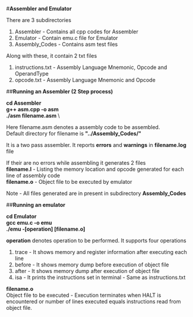 #**Assembler and Emulator**

There are 3 subdirectories 
1. Assembler - Contains all cpp codes for Assembler
2. Emulator - Contain emu.c file for Emulator
3. Assembly_Codes - Contains asm test files

Along with these, it contain 2 txt files 
1. instructions.txt - Assembly Language Mnemonic, Opcode and OperandType 
2. opcode.txt - Assembly Language Mnemonic and Opcode

##**Running an Assembler (2 Step process)**

**cd Assembler** \
**g++ asm.cpp -o asm** \
**./asm filename.asm** \

Here filename.asm denotes a assembly code to be assembled. \
Default directory for filename is **"../Assembly_Codes/"** 

It is a two pass assembler. It reports **errors** and **warnings** in **filename.log** file

If their are no errors while assembling it generates 2 files \
**filename.l** - Listing the memory location and opcode generated  for each line of assembly code \
**filename.o** - Object file to be executed by emulator

Note - All files generated are in present in subdirectory **Assembly_Codes** 

##**Running an emulator**

**cd Emulator** \
**gcc emu.c -o emu** \
**./emu -[operation] [filename.o]**

**operation** denotes operation to be performed. It supports four operations 
1. trace - It shows memory and register information after executing each line 
2. before - It shows memory dump before execution of object file 
3. after - It shows memory dump after execution of object file 
4. isa - It prints the instructions set in terminal - Same as instructions.txt

**filename.o** \
Object file to be executed - Execution terminates when HALT is encountered or
number of lines executed equals instructions read from object file. 

